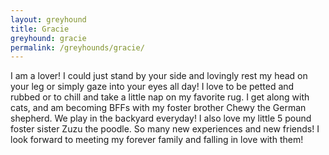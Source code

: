 ```yaml
---
layout: greyhound
title: Gracie
greyhound: gracie
permalink: /greyhounds/gracie/
---
```


I am a lover! I could just stand by your side and lovingly rest my head on your leg or simply gaze into your eyes all day! 
I love to be petted and rubbed or to chill and take a little nap on my favorite rug. I get along with cats, 
and am becoming BFFs with my foster brother Chewy the German shepherd. We play in the backyard everyday! 
I also love my little 5 pound foster sister Zuzu the poodle. So many new experiences and new friends! 
I look forward to meeting my forever family and falling in love with them!
